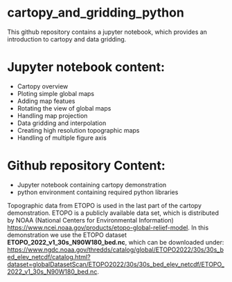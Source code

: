 # cartopy_and_gridding_python

This github repository contains a jupyter notebook, which provides an introduction to cartopy and data gridding. 
# Jupyter notebook content:
<ul>
  <li>Cartopy overview</li>
  <li>Ploting simple global maps</li>
  <li>Adding map featues</li>
  <li>Rotating the view of global maps</li>
  <li>Handling map projection</li>
  <li>Data gridding and interpolation</li>
  <li>Creating high resolution topographic maps</li>
  <li>Handling of multiple figure axis</li>
</ul>

# Github repository Content:
<ul>
  <li> Jupyter notebook containing cartopy demonstration</li>
  <li> python environment containing required python libraries </li>
</ul>

Topographic data from ETOPO is used in the last part of the cartopy demonstration. ETOPO is a publicly available data set, which is distributed by NOAA (National Centers for Environmental Information) https://www.ncei.noaa.gov/products/etopo-global-relief-model. In this demonstration we use the ETOPO dataset **ETOPO_2022_v1_30s_N90W180_bed.nc**, which can be downloaded under: https://www.ngdc.noaa.gov/thredds/catalog/global/ETOPO2022/30s/30s_bed_elev_netcdf/catalog.html?dataset=globalDatasetScan/ETOPO2022/30s/30s_bed_elev_netcdf/ETOPO_2022_v1_30s_N90W180_bed.nc.